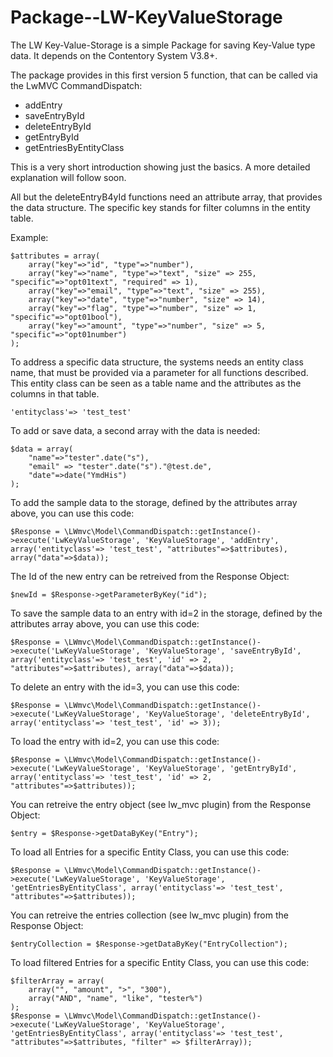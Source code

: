 Package--LW-KeyValueStorage
===========================

The LW Key-Value-Storage is a simple Package for saving Key-Value type data.
It depends on the Contentory System V3.8+.

The package provides in this first version 5 function, that can be called via the LwMVC CommandDispatch:

- addEntry
- saveEntryById
- deleteEntryById
- getEntryById
- getEntriesByEntityClass


This is a very short introduction showing just the basics. A more detailed explanation will follow soon.

All but the deleteEntryB4yId functions need an attribute array, that provides the data structure. The specific key stands for filter columns in the entity table. 

Example:

    $attributes = array(
        array("key"=>"id", "type"=>"number"),
        array("key"=>"name", "type"=>"text", "size" => 255, "specific"=>"opt01text", "required" => 1),
        array("key"=>"email", "type"=>"text", "size" => 255),
        array("key"=>"date", "type"=>"number", "size" => 14),
        array("key"=>"flag", "type"=>"number", "size" => 1, "specific"=>"opt01bool"),
        array("key"=>"amount", "type"=>"number", "size" => 5, "specific"=>"opt01number")
    );

To address a specific data structure, the systems needs an entity class name, that must be provided via a parameter for all functions described. This entity class can be seen as a table name and the attributes as the columns in that table.

    'entityclass'=> 'test_test'

    
To add or save data, a second array with the data is needed:

    $data = array(
        "name"=>"tester".date("s"), 
        "email" => "tester".date("s")."@test.de", 
        "date"=>date("YmdHis")
    );
    
    
To add the sample data to the storage, defined by the attributes array above, you can use this code:

    $Response = \LWmvc\Model\CommandDispatch::getInstance()->execute('LwKeyValueStorage', 'KeyValueStorage', 'addEntry', array('entityclass'=> 'test_test', "attributes"=>$attributes), array("data"=>$data));

The Id of the new entry can be retreived from the Response Object:

    $newId = $Response->getParameterByKey("id");

To save the sample data to an entry with id=2 in the storage, defined by the attributes array above, you can use this code:

    $Response = \LWmvc\Model\CommandDispatch::getInstance()->execute('LwKeyValueStorage', 'KeyValueStorage', 'saveEntryById', array('entityclass'=> 'test_test', 'id' => 2, "attributes"=>$attributes), array("data"=>$data));

To delete an entry with the id=3, you can use this code:

    $Response = \LWmvc\Model\CommandDispatch::getInstance()->execute('LwKeyValueStorage', 'KeyValueStorage', 'deleteEntryById', array('entityclass'=> 'test_test', 'id' => 3));

To load the entry with id=2, you can use this code:

    $Response = \LWmvc\Model\CommandDispatch::getInstance()->execute('LwKeyValueStorage', 'KeyValueStorage', 'getEntryById', array('entityclass'=> 'test_test', 'id' => 2, "attributes"=>$attributes));

You can retreive the entry object (see lw_mvc plugin) from the Response Object:

    $entry = $Response->getDataByKey("Entry");

To load all Entries for a specific Entity Class, you can use this code:

    $Response = \LWmvc\Model\CommandDispatch::getInstance()->execute('LwKeyValueStorage', 'KeyValueStorage', 'getEntriesByEntityClass', array('entityclass'=> 'test_test', "attributes"=>$attributes));

You can retreive the entries collection (see lw_mvc plugin) from the Response Object:

    $entryCollection = $Response->getDataByKey("EntryCollection");
    
To load filtered Entries for a specific Entity Class, you can use this code:

    $filterArray = array(
        array("", "amount", ">", "300"),
        array("AND", "name", "like", "tester%")
    );
    $Response = \LWmvc\Model\CommandDispatch::getInstance()->execute('LwKeyValueStorage', 'KeyValueStorage', 'getEntriesByEntityClass', array('entityclass'=> 'test_test', "attributes"=>$attributes, "filter" => $filterArray));
    

